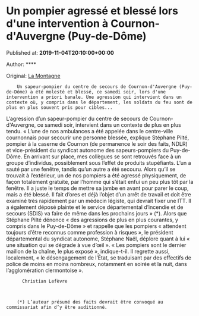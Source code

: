 
# Un pompier agressé et blessé lors d'une intervention à Cournon-d'Auvergne (Puy-de-Dôme)

Published at: **2019-11-04T20:10:00+00:00**

Author: ****

Original: [La Montagne](https://www.lamontagne.fr/clermont-ferrand-63000/actualites/un-pompier-agresse-et-blesse-lors-d-une-intervention-a-cournon-d-auvergne-puy-de-dome_13677483/)


        Un sapeur-pompier du centre de secours de Cournon-d'Auvergne (Puy-de-Dôme) a été molesté et blessé, ce samedi soir, lors d'une intervention a priori banale. Une agression qui intervient dans un contexte où, y compris dans le département, les soldats du feu sont de plus en plus souvent pris pour cibles...
      
L’agression d’un sapeur-pompier du centre de secours de Cournon-d'Auvergne, ce samedi soir, intervient dans un contexte de plus en plus tendu.
« L’une de nos ambulances a été appelée dans le centre-ville cournonnais pour secourir une personne blessée, explique Stéphane Pilté, pompier à la caserne de Cournon (de permanence le soir des faits, NDLR) et vice-président du syndicat autonome des sapeurs-pompiers du Puy-de-Dôme. En arrivant sur place, mes collègues se sont retrouvés face à un groupe d’individus, possiblement sous l’effet de produits stupéfiants. L’un a sauté par une fenêtre, tandis qu’un autre a été secouru. Alors qu’il se trouvait à l’extérieur, un de nos pompiers a été agressé physiquement, de façon totalement gratuite, par l’homme qui s’était enfui un peu plus tôt par la fenêtre. Il a juste le temps de mettre sa jambe en avant pour parer le coup, mais a été blessé. Il fait d’ores et déjà l’objet d’un arrêt de travail et doit être examiné très rapidement par un médecin légiste, qui devrait fixer une ITT. Il a également déposé plainte et le service départemental d’incendie et de secours (SDIS) va faire de même dans les prochains jours » (*).
Alors que Stéphane Pilté dénonce « des agressions de plus en plus courantes, y compris dans le Puy-de-Dôme » et rappelle que les pompiers « attendent toujours d’être reconnus comme profession à risques », le président départemental du syndicat autonome, Stéphane Naël, déplore quant à lui « une situation qui se dégrade à vue d’œil ».
« Les pompiers sont le dernier maillon de la chaîne, le plus exposé », indique-t-il. Il regrette aussi, localement, « le désengagement de l’État, se traduisant par des effectifs de police de moins en moins nombreux, notamment en soirée et la nuit, dans l’agglomération clermontoise ».

        
          Christian Lefèvre
        
      

        (*) L’auteur présumé des faits devrait être convoqué au commissariat afin d’y être auditionné.
      
